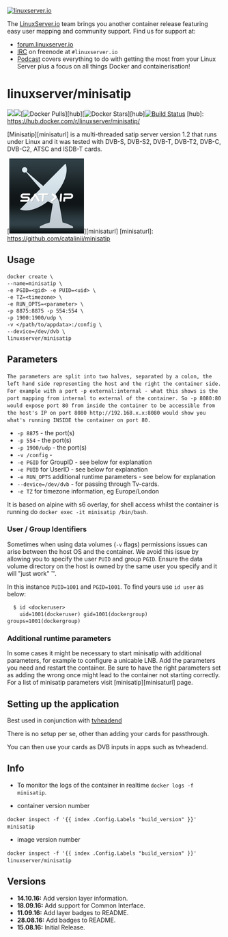 [linuxserverurl]: https://linuxserver.io
[forumurl]: https://forum.linuxserver.io
[ircurl]: https://www.linuxserver.io/irc/
[podcasturl]: https://www.linuxserver.io/podcast/

[![linuxserver.io](https://raw.githubusercontent.com/linuxserver/docker-templates/master/linuxserver.io/img/linuxserver_medium.png)][linuxserverurl]

The [LinuxServer.io][linuxserverurl] team brings you another container release featuring easy user mapping and community support. Find us for support at:
* [forum.linuxserver.io][forumurl]
* [IRC][ircurl] on freenode at `#linuxserver.io`
* [Podcast][podcasturl] covers everything to do with getting the most from your Linux Server plus a focus on all things Docker and containerisation!

# linuxserver/minisatip
[![](https://images.microbadger.com/badges/version/linuxserver/minisatip.svg)](https://microbadger.com/images/linuxserver/minisatip "Get your own version badge on microbadger.com")[![](https://images.microbadger.com/badges/image/linuxserver/minisatip.svg)](http://microbadger.com/images/linuxserver/minisatip "Get your own image badge on microbadger.com")[![Docker Pulls](https://img.shields.io/docker/pulls/linuxserver/minisatip.svg)][hub][![Docker Stars](https://img.shields.io/docker/stars/linuxserver/minisatip.svg)][hub][![Build Status](http://jenkins.linuxserver.io:8080/buildStatus/icon?job=Dockers/LinuxServer.io/linuxserver-minisatip)](http://jenkins.linuxserver.io:8080/job/Dockers/job/LinuxServer.io/job/linuxserver-minisatip/)
[hub]: https://hub.docker.com/r/linuxserver/minisatip/

[Minisatip][minisaturl] is a multi-threaded satip server version 1.2 that runs under Linux and it was tested with DVB-S, DVB-S2, DVB-T, DVB-T2, DVB-C, DVB-C2, ATSC and ISDB-T cards.

[![minisatip](https://raw.githubusercontent.com/linuxserver/docker-templates/master/linuxserver.io/img/minisatip-icon.png)][minisaturl]
[minisaturl]: https://github.com/catalinii/minisatip

## Usage

```
docker create \
--name=minisatip \
-e PGID=<gid> -e PUID=<uid> \
-e TZ=<timezone> \
-e RUN_OPTS=<parameter> \
-p 8875:8875 -p 554:554 \
-p 1900:1900/udp \
-v </path/to/appdata>:/config \
--device=/dev/dvb \
linuxserver/minisatip
```

## Parameters

`The parameters are split into two halves, separated by a colon, the left hand side representing the host and the right the container side. 
For example with a port -p external:internal - what this shows is the port mapping from internal to external of the container.
So -p 8080:80 would expose port 80 from inside the container to be accessible from the host's IP on port 8080
http://192.168.x.x:8080 would show you what's running INSIDE the container on port 80.`


* `-p 8875` - the port(s)
* `-p 554` - the port(s)
* `-p 1900/udp` - the port(s)
* `-v /config` -
* `-e PGID` for GroupID - see below for explanation
* `-e PUID` for UserID - see below for explanation
* `-e RUN_OPTS` additional runtime parameters - see below for explanation
* `--device=/dev/dvb` - for passing through Tv-cards.
* `-e TZ` for timezone information, eg Europe/London

It is based on alpine with s6 overlay, for shell access whilst the container is running do `docker exec -it minisatip /bin/bash`.

### User / Group Identifiers

Sometimes when using data volumes (`-v` flags) permissions issues can arise between the host OS and the container. We avoid this issue by allowing you to specify the user `PUID` and group `PGID`. Ensure the data volume directory on the host is owned by the same user you specify and it will "just work" ™.

In this instance `PUID=1001` and `PGID=1001`. To find yours use `id user` as below:

```
  $ id <dockeruser>
    uid=1001(dockeruser) gid=1001(dockergroup) groups=1001(dockergroup)
```

### Additional runtime parameters

In some cases it might be necessary to start minisatip with additional parameters, for example to configure a unicable LNB. Add the parameters you need and restart the container. Be sure to have the right parameters set as adding the wrong once might lead to the container not starting correctly.
For a list of minisatip parameters visit [minisatip][minisaturl] page.

## Setting up the application
Best used in conjunction with [tvheadend](https://github.com/linuxserver/docker-tvheadend)

There is no setup per se, other than adding your cards for passthrough. 

You can then use your cards as DVB inputs in apps such as tvheadend.

## Info

* To monitor the logs of the container in realtime `docker logs -f minisatip`.

* container version number 

`docker inspect -f '{{ index .Config.Labels "build_version" }}' minisatip`

* image version number

`docker inspect -f '{{ index .Config.Labels "build_version" }}' linuxserver/minisatip`

## Versions

+ **14.10.16:** Add version layer information.
+ **18.09.16:** Add support for Common Interface.
+ **11.09.16:** Add layer badges to README.
+ **28.08.16:** Add badges to README.
+ **15.08.16:** Initial Release.
